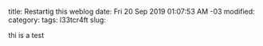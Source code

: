 title: Restartig this weblog
date: Fri 20 Sep 2019 01:07:53 AM -03
modified:
category:
tags: l33tcr4ft
slug:

thi is a test
